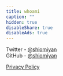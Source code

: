 ```yaml
---
title: whoami
caption: ""
hidden: true
disableShare: true
disableAds: true
---
```


Twitter - [@shiomiyan](https://www.twitter.com/shiomiyan)<br>
GitHub - [@shiomiyan](https://www.github.com/shiomiyan)

[Privacy Policy](../privacy.txt)
